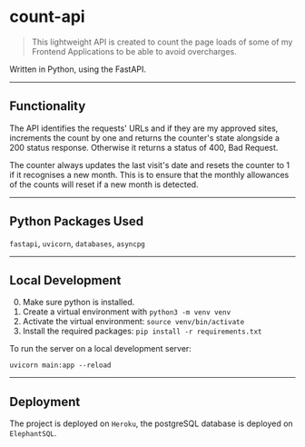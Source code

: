 # count-api

> This lightweight API is created to count the page loads of some of my Frontend Applications to be able to avoid overcharges.

Written in Python, using the FastAPI.

---

## Functionality

The API identifies the requests' URLs and if they are my approved sites, increments the count by one and returns the counter's state alongside a 200 status response. Otherwise it returns a status of 400, Bad Request.

The counter always updates the last visit's date and resets the counter to 1 if it recognises a new month. This is to ensure that the monthly allowances of the counts will reset if a new month is detected.

---

## Python Packages Used

`fastapi`, `uvicorn`, `databases`, `asyncpg`

---

## Local Development

0. Make sure python is installed.
1. Create a virtual environment with `python3 -m venv venv`
2. Activate the virtual environment: `source venv/bin/activate`
3. Install the required packages: `pip install -r requirements.txt`

To run the server on a local development server:

`uvicorn main:app --reload`

---

## Deployment

The project is deployed on `Heroku`, the postgreSQL database is deployed on `ElephantSQL`.